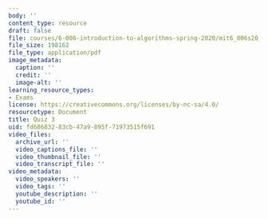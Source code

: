 ```yaml
---
body: ''
content_type: resource
draft: false
file: courses/6-006-introduction-to-algorithms-spring-2020/mit6_006s20_q3.pdf
file_size: 198162
file_type: application/pdf
image_metadata:
  caption: ''
  credit: ''
  image-alt: ''
learning_resource_types:
- Exams
license: https://creativecommons.org/licenses/by-nc-sa/4.0/
resourcetype: Document
title: Quiz 3
uid: fd686832-83cb-47a9-895f-71973515f691
video_files:
  archive_url: ''
  video_captions_file: ''
  video_thumbnail_file: ''
  video_transcript_file: ''
video_metadata:
  video_speakers: ''
  video_tags: ''
  youtube_description: ''
  youtube_id: ''
---
```

